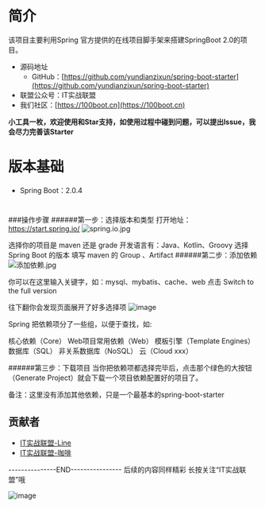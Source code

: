 # 简介

该项目主要利用Spring 官方提供的在线项目脚手架来搭建SpringBoot 2.0的项目。

*   源码地址
    *   GitHub：[https://github.com/yundianzixun/spring-boot-starter](https://github.com/yundianzixun/spring-boot-starter)
*   联盟公众号：IT实战联盟
*   我们社区：[https://100boot.cn](https://100boot.cn)

**小工具一枚，欢迎使用和Star支持，如使用过程中碰到问题，可以提出Issue，我会尽力完善该Starter**

# 版本基础

*   Spring Boot：2.0.4

# [](https://github.com/SpringForAll/spring-boot-starter-swagger#%E5%A6%82%E4%BD%95%E4%BD%BF%E7%94%A8)

###操作步骤
######第一步：选择版本和类型
打开地址： https://start.spring.io/
![spring.io.jpg](https://upload-images.jianshu.io/upload_images/8122772-53b83d16c8877ce5.jpg?imageMogr2/auto-orient/strip%7CimageView2/2/w/1240)

选择你的项目是 maven 还是 grade
开发语言有：Java、Kotlin、Groovy
选择 Spring Boot 的版本
填写 maven 的 Group 、Artifact
######第二步：添加依赖
![添加依赖.jpg](https://upload-images.jianshu.io/upload_images/8122772-cec4f589cbc805d2.jpg?imageMogr2/auto-orient/strip%7CimageView2/2/w/1240)

你可以在这里输入关键字，如：mysql、mybatis、cache、web
点击 Switch to the full version

往下翻你会发现页面展开了好多选择项
![image](http://upload-images.jianshu.io/upload_images/8122772-f922f38b9884c0c3?imageMogr2/auto-orient/strip%7CimageView2/2/w/1240)

Spring 把依赖项分了一些组，以便于查找，如:

核心依赖（Core）
Web项目常用依赖（Web）
模板引擎（Template Engines）
数据库（SQL）
非关系数据库（NoSQL）
云（Cloud xxx）

######第三步：下载项目
当你把依赖项都选择完毕后，点击那个绿色的大按钮（Generate Project）就会下载一个项目依赖配置好的项目了。

备注：这里没有添加其他依赖，只是一个最基本的spring-boot-starter

## 贡献者

*   [IT实战联盟-Line](https://www.jianshu.com/u/283f93ada597)
*   [IT实战联盟-咖啡](https://www.jianshu.com/u/29d607600e98)


---------------END----------------
后续的内容同样精彩
长按关注“IT实战联盟”哦

![image](http://upload-images.jianshu.io/upload_images/8122772-b78dee4c5818c874?imageMogr2/auto-orient/strip%7CimageView2/2/w/500)

